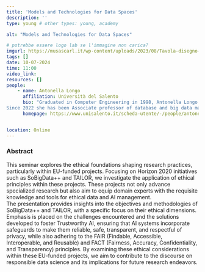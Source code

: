 ```yaml
---
title: 'Models and Technologies for Data Spaces'
description: ''
type: young # other types: young, academy

alt: "Models and Technologies for Data Spaces"

# potrebbe essere logo lab se l'immagine non carica?
imgurl: https://musascarl.it/wp-content/uploads/2023/08/Tavola-disegno-4.png
tags: []
date: 10-07-2024
time: 11:00
video_link: 
resources: []
people:
    - name: Antonella Longo
      affiliation: Università del Salento
      bio: "Graduated in Computer Engineering in 1998, Antonella Longo received her PhD in Information Engineering at the University of Salento in 2004 and she is a permanent researcher at the University of Salento (SSD: ING-INF / 05) since 2008, where she is scientific director of SydaLab (Research Laboratory on data engineering and big data management), of DidaLab (Laboratory of the Department of Innovation Engineering on Technology Enhanced Learning), and scientific coordinator of the activities of CRISR, the research on the safety and resilience of Unisalento's critical infrastructures. He is also the contact person for the PCTO activities of the Department of Innovation Engineering (to which she belongs). For the Department she is also the contact person for the implementation of the three-year strategic plan, for activities related to e-learning and the use of digital technologies in learning ecosystems.
Since 2022 she has been Associate professor of database and big data management (ERC sector: PE6_10) at the Department of Engineering for Innovation at the University of Salento."
      homepage: https://www.unisalento.it/scheda-utente/-/people/antonella.longo


location: Online
---
```


### Abstract

This seminar explores the ethical foundations shaping research practices, particularly within EU-funded projects. Focusing on Horizon 2020 initiatives such as SoBigData++ and TAILOR, we investigate the application of ethical principles within these projects. These projects not only advance specialized research but also aim to equip domain experts with the requisite knowledge and tools for ethical data and AI management. <br> The presentation provides insights into the objectives and methodologies of SoBigData++ and TAILOR, with a specific focus on their ethical dimensions. Emphasis is placed on the challenges encountered and the solutions developed to foster Trustworthy AI, ensuring that AI systems incorporate safeguards to make them reliable, safe, transparent, and respectful of privacy, while also adhering to the FAIR (Findable, Accessible, Interoperable, and Reusable) and FACT (Fairness, Accuracy, Confidentiality, and Transparency) principles. By examining these ethical considerations within these EU-funded projects, we aim to contribute to the discourse on responsible data science and its implications for future research endeavors.

